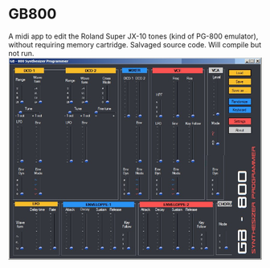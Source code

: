 # GB800
A midi app to edit the Roland Super JX-10 tones (kind of PG-800 emulator), without requiring memory cartridge.
Salvaged source code. Will compile but not run.
![](https://github.com/xplorer2716/GB800/blob/main/Proto%20UI.jpg)
